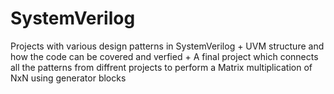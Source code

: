 # SystemVerilog

Projects with various design patterns in SystemVerilog + UVM structure and how the code can be covered and verfied + A final project which connects all the patterns from diffrent projects to perform a Matrix multiplication of NxN using generator blocks
